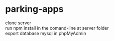 # parking-apps

clone server <br>
run npm install in the comand-line at server folder <br>
export database mysql in phpMyAdmin
